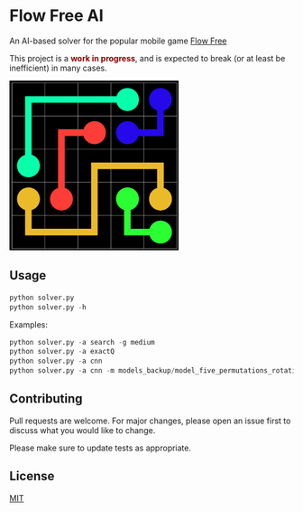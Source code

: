 # Flow Free AI

An AI-based solver for the popular mobile game [Flow Free](https://play.google.com/store/apps/details?id=com.bigduckgames.flow)

This project is a <span style="color:darkred">**work in progress**</span>, and is expected to break (or at least be inefficient) in many cases.

<img src="./assets/flow.png" alt="sample diagram" style="height:300px;"/>

## Usage

```python
python solver.py
python solver.py -h
```

Examples:
```python
python solver.py -a search -g medium
python solver.py -a exactQ
python solver.py -a cnn
python solver.py -a cnn -m models_backup/model_five_permutations_rotations_5_epochs -n 5 -b
```

## Contributing
Pull requests are welcome. For major changes, please open an issue first to discuss what you would like to change.

Please make sure to update tests as appropriate.

## License
[MIT](https://choosealicense.com/licenses/mit/)